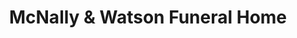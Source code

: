 ---
title: "McNally & Watson Funeral Home"
url: /clinton/mcnally-and-watson-funeral-home/
shop: funeral directors
---